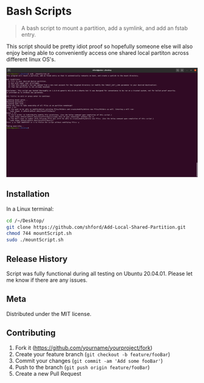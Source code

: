 # Bash Scripts
> A bash script to mount a partition, add a symlink, and add an fstab entry.

This script should be pretty idiot proof so hopefully someone else will also enjoy being able to conveniently access one shared local partiton across different linux OS's.

![](Header.png)

## Installation

In a Linux terminal:

```sh
cd /~/Desktop/
git clone https://github.com/shford/Add-Local-Shared-Partition.git
chmod 744 mountScript.sh
sudo ./mountScript.sh
```

## Release History

Script was fully functional during all testing on Ubuntu 20.04.01. Please let me know if there are any issues.

## Meta

Distributed under the MIT license.

## Contributing

1. Fork it (<https://github.com/yourname/yourproject/fork>)
2. Create your feature branch (`git checkout -b feature/fooBar`)
3. Commit your changes (`git commit -am 'Add some fooBar'`)
4. Push to the branch (`git push origin feature/fooBar`)
5. Create a new Pull Request
